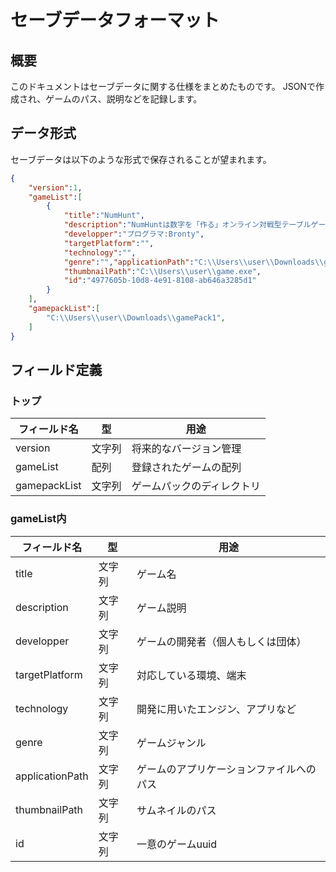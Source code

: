 # セーブデータフォーマット

## 概要
このドキュメントはセーブデータに関する仕様をまとめたものです。
JSONで作成され、ゲームのパス、説明などを記録します。

## データ形式
セーブデータは以下のような形式で保存されることが望まれます。
```json
{
    "version":1,
    "gameList":[
        {
            "title":"NumHunt",
            "description":"NumHuntは数字を「作る」オンライン対戦型テーブルゲーム! ",
            "developper":"プログラマ:Bronty",
            "targetPlatform":"",
            "technology":"",
            "genre":"","applicationPath":"C:\\Users\\user\\Downloads\\game.jpg",
            "thumbnailPath":"C:\\Users\\user\\game.exe",
            "id":"4977605b-10d8-4e91-8108-ab646a3285d1"
        }
    ],
    "gamepackList":[
        "C:\\Users\\user\\Downloads\\gamePack1",
    ]
}
```

## フィールド定義
### トップ
|フィールド名|型|用途|
|---|---|---|
|version|文字列|将来的なバージョン管理|
|gameList|配列|登録されたゲームの配列|
|gamepackList|文字列|ゲームパックのディレクトリ|

### gameList内
|フィールド名|型|用途|
|---|---|---|
|title|文字列|ゲーム名|
|description|文字列|ゲーム説明|
|developper|文字列|ゲームの開発者（個人もしくは団体）|
|targetPlatform|文字列|対応している環境、端末|
|technology|文字列|開発に用いたエンジン、アプリなど|
|genre|文字列|ゲームジャンル|
|applicationPath|文字列|ゲームのアプリケーションファイルへのパス|
|thumbnailPath|文字列|サムネイルのパス|
|id|文字列|一意のゲームuuid|


